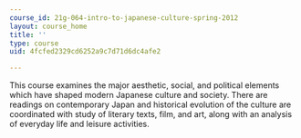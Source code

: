 ```yaml
---
course_id: 21g-064-intro-to-japanese-culture-spring-2012
layout: course_home
title: ''
type: course
uid: 4fcfed2329cd6252a9c7d71d6dc4afe2

---
```

This course examines the major aesthetic, social, and political elements which have shaped modern Japanese culture and society. There are readings on contemporary Japan and historical evolution of the culture are coordinated with study of literary texts, film, and art, along with an analysis of everyday life and leisure activities.
